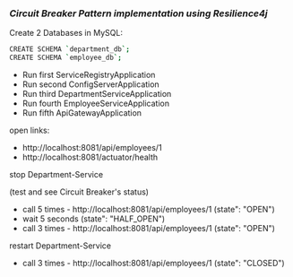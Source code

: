 
### _Circuit Breaker Pattern implementation using Resilience4j_

Create 2 Databases in MySQL:
```sh
CREATE SCHEMA `department_db`;
CREATE SCHEMA `employee_db`;
```
- Run first ServiceRegistryApplication
- Run second ConfigServerApplication
- Run third DepartmentServiceApplication
- Run fourth EmployeeServiceApplication
- Run fifth ApiGatewayApplication

open links:

- http://localhost:8081/api/employees/1
- http://localhost:8081/actuator/health

stop Department-Service

(test and see Circuit Breaker's status)

- call 5 times - http://localhost:8081/api/employees/1 (state": "OPEN")
- wait 5 seconds (state": "HALF_OPEN")
- call 3 times - http://localhost:8081/api/employees/1 (state": "OPEN")

restart Department-Service

- call 3 times - http://localhost:8081/api/employees/1 (state": "CLOSED")
